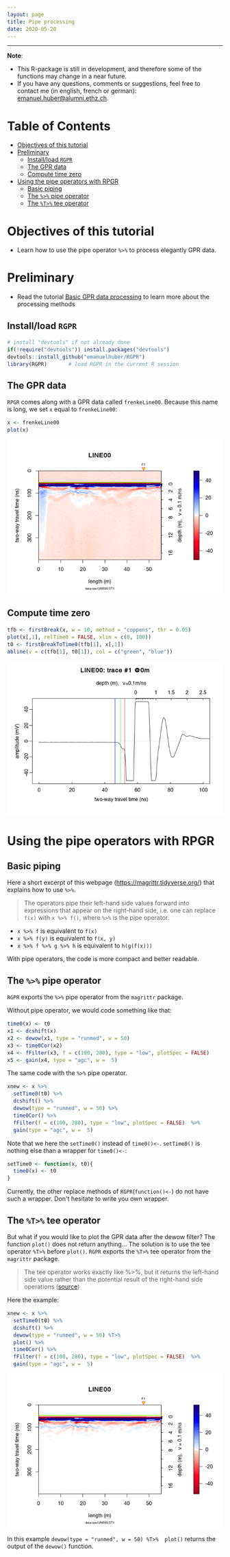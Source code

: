 ```yaml
---
layout: page
title: Pipe processing
date: 2020-05-20
---
```


<!--
"/media/huber/Elements/UNIBAS/software/codeR/package_RGPR/RGPR-gh-pages/2014_04_25_frenke"
"G:/UNIBAS/software/codeR/package_RGPR/RGPR-gh-pages/2014_04_25_frenke"
-->

------------------------------------------------------------------------

**Note**:

-   This R-package is still in development, and therefore some of the functions may change in a near future.
-   If you have any questions, comments or suggestions, feel free to contact me (in english, french or german): <emanuel.huber@alumni.ethz.ch>.

Table of Contents
=================

-   [Objectives of this tutorial](#objectives-of-this-tutorial)
-   [Preliminary](#preliminary)
    -   [Install/load `RGPR`](#installload-rgpr)
    -   [The GPR data](#the-gpr-data)
    -   [Compute time zero](#compute-time-zero)
-   [Using the pipe operators with RPGR](#using-the-pipe-operators-with-rpgr)
    -   [Basic piping](#basic-piping)
    -   [The `%>%` pipe operator](#the--pipe-operator)
    -   [The `%T>%` tee operator](#the-t-tee-operator)

Objectives of this tutorial
===========================

-   Learn how to use the pipe operator `%>%` to process elegantly GPR data.

Preliminary
===========

-   Read the tutorial [Basic GPR data processing](http://emanuelhuber.github.io/RGPR/01_RGPR_tutorial_basic-processing/) to learn more about the processing methods

Install/load `RGPR`
-------------------

``` r
# install "devtools" if not already done
if(!require("devtools")) install.packages("devtools")
devtools::install_github("emanuelhuber/RGPR")
library(RGPR)       # load RGPR in the current R session
```

The GPR data
------------

`RPGR` comes along with a GPR data called `frenkeLine00`. Because this name is long, we set `x` equal to `frenkeLine00`:

``` r
x <- frenkeLine00
plot(x)
```

![plot(x)](03_RGPR_tutorial_processing-GPR-data-with-pipe-operator_tp_files/figure-markdown_github/x-1.png)

Compute time zero
-----------------

``` r
tfb <- firstBreak(x, w = 10, method = "coppens", thr = 0.05)
plot(x[,1], relTime0 = FALSE, xlim = c(0, 100))
t0 <- firstBreakToTime0(tfb[1], x[,1])
abline(v = c(tfb[1], t0[1]), col = c("green", "blue"))
```

![time zero](03_RGPR_tutorial_processing-GPR-data-with-pipe-operator_tp_files/figure-markdown_github/time_zero-1.png)

Using the pipe operators with RPGR
==================================

Basic piping
------------

Here a short excerpt of this webpage (<https://magrittr.tidyverse.org/>) that explains how to use `%>%`.

> The operators pipe their left-hand side values forward into expressions that appear on the right-hand side, i.e. one can replace `f(x)` with `x %>% f()`, where `%>%` is the pipe operator.

-   `x %>% f` is equivalent to `f(x)`
-   `x %>% f(y)` is equivalent to `f(x, y)`
-   `x %>% f %>% g %>% h` is equivalent to `h(g(f(x)))`

With pipe operators, the code is more compact and better readable.

The `%>%` pipe operator
-----------------------

`RGPR` exports the `%>%` pipe operator from the `magrittr` package.

Without pipe operator, we would code something like that:

``` r
time0(x) <- t0
x1 <- dcshift(x)
x2 <- dewow(x1, type = "runmed", w = 50)
x3 <- time0Cor(x2)
x4 <- fFilter(x3, f = c(100, 280), type = "low", plotSpec = FALSE)
x5 <- gain(x4, type = "agc", w =  5)
```

The same code with the `%>%` pipe operator.

``` r
xnew <- x %>%
  setTime0(t0) %>%
  dcshift() %>%
  dewow(type = "runmed", w = 50) %>%
  time0Cor() %>%
  fFilter(f = c(100, 280), type = "low", plotSpec = FALSE)  %>%
  gain(type = "agc", w =  5)
```

Note that we here the `setTime0()` instead of `time0()<-`. `setTime0()` is nothing else than a wrapper for `time0()<-`:

``` r
setTime0 <- function(x, t0){
  time0(x) <- t0
}
```

Currently, the other replace methods of `RGPR`(`function()<-`) do not have such a wrapper. Don't hesitate to write you own wrapper.

The `%T>%` tee operator
-----------------------

But what if you would like to plot the GPR data after the dewow filter? The function `plot()` does not return anything... The solution is to use the tee operator `%T>%` before `plot()`. `RGPR` exports the `%T>%` tee operator from the `magrittr` package.

> The tee operator works exactly like %&gt;%, but it returns the left-hand side value rather than the potential result of the right-hand side operations ([source](https://www.datacamp.com/community/tutorials/pipe-r-tutorial))

Here the example:

``` r
xnew <- x %>%
  setTime0(t0) %>%
  dcshift() %>%
  dewow(type = "runmed", w = 50) %T>%
  plot() %>%
  time0Cor() %>%
  fFilter(f = c(100, 280), type = "low", plotSpec = FALSE)  %>%
  gain(type = "agc", w =  5)
```

![plot(dewow(x))](03_RGPR_tutorial_processing-GPR-data-with-pipe-operator_tp_files/figure-markdown_github/w_tee_pipe-1.png)

In this example `dewow(type = "runmed", w = 50) %T>%  plot()` returns the output of the `dewow()` function.
